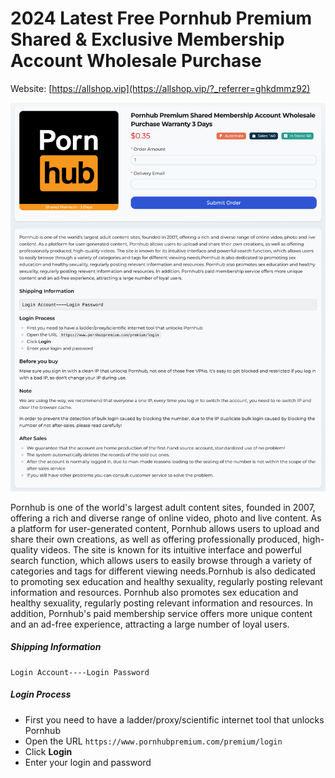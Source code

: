 # 2024 Latest Free Pornhub Premium Shared &amp; Exclusive Membership Account Wholesale Purchase

Website: [https://allshop.vip](https://allshop.vip/?_referrer=ghkdmmz92)

![allshop-pornhub](allshop-pornhub.png)

Pornhub is one of the world's largest adult content sites, founded in 2007, offering a rich and diverse range of online video, photo and live content. As a platform for user-generated content, Pornhub allows users to upload and share their own creations, as well as offering professionally produced, high-quality videos. The site is known for its intuitive interface and powerful search function, which allows users to easily browse through a variety of categories and tags for different viewing needs.Pornhub is also dedicated to promoting sex education and healthy sexuality, regularly posting relevant information and resources. Pornhub also promotes sex education and healthy sexuality, regularly posting relevant information and resources. In addition, Pornhub's paid membership service offers more unique content and an ad-free experience, attracting a large number of loyal users.

##### Shipping Information

```
Login Account----Login Password
```

##### Login Process

- First you need to have a ladder/proxy/scientific internet tool that unlocks Pornhub
- Open the URL `https://www.pornhubpremium.com/premium/login`
- Click **Login**
- Enter your login and password
